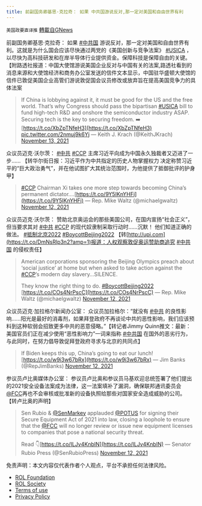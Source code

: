 ```yaml
---
title: 前副国务卿基思·克拉奇： 如果 中共国游说反对,那一定对美国和自由世界有利
---
```

`美国政要直译推` [轉載自GNews](https://gnews.org/zh-hans/1662121/)

前副国务卿基思·克拉奇： 如果 [#中共国](https://twitter.com/hashtag/%E4%B8%AD%E5%85%B1%E5%9B%BD?src=hashtag_click) 游说反对，那一定对美国和自由世界有利。这就是为什么国会应该尽快通过两党的《美国创新与竞争法案》 [#USICA](https://twitter.com/hashtag/USICA?src=hashtag_click) ，以尽快为高科技研发和在岸半导体行业提供资金。保障科技是保障自由的关键。 【附路透社报道：中国大使馆游说美国企业反对与中国有关的法案,路透社看到的消息来源和大使馆经济和商务办公室发送的信件文本显示，中国驻华盛顿大使馆的信件已敦促美国企业高管们游说敦促国会议员修改或放弃旨在提高美国竞争力的具体法案



> If China is lobbying against it, it must be good for the US and the free world. That’s why Congress should pass the bipartisan [#USICA](https://twitter.com/hashtag/USICA?src=hash&amp;ref_src=twsrc%5Etfw) bill to fund high-tech R&D and onshore the semiconductor industry ASAP. Securing tech is the key to securing freedom. ➡️ [https://t.co/XbZpTNfeH3](https://t.co/XbZpTNfeH3) [pic.twitter.com/2nmuj9k6Yj](https://t.co/2nmuj9k6Yj)
> — Keith J. Krach (@KeithJKrach) [November 13, 2021](https://twitter.com/KeithJKrach/status/1459532104417566727?ref_src=twsrc%5Etfw)



众议员迈克·沃尔茨： [#中共](https://twitter.com/hashtag/%E4%B8%AD%E5%85%B1?src=hashtag_click) [#CCP](https://twitter.com/hashtag/CCP?src=hashtag_click) 主席习近平向成为中国永久独裁者又迈进了一步…… 【转华尔街日报：习近平作为中共指定的历史人物掌握权力 决定称赞习近平的“巨大政治勇气”，并在他试图扩大其统治范围时，为他提供了抵御批评的护身甲】



> [#CCP](https://twitter.com/hashtag/CCP?src=hash&amp;ref_src=twsrc%5Etfw) Chairman Xi takes one more step towards becoming China’s permanent dictator….[https://t.co/9Y5IKnYHFi](https://t.co/9Y5IKnYHFi)
> — Rep. Mike Waltz (@michaelgwaltz) [November 12, 2021](https://twitter.com/michaelgwaltz/status/1459245612776534017?ref_src=twsrc%5Etfw)



众议员迈克·沃尔茨： 赞助北京奥运会的那些美国公司，在国内宣扬“社会正义”，但当要求其对 [#中共](https://twitter.com/hashtag/%E4%B8%AD%E5%85%B1?src=hashtag_click) [#CCP](https://twitter.com/hashtag/CCP?src=hashtag_click) 的现代奴隶制采取行动时……沉默！ 他们知道正确的做法。 [#抵制北京2022](https://twitter.com/hashtag/%E6%8A%B5%E5%88%B6%E5%8C%97%E4%BA%AC2022?src=hashtag_click) [#BoycottBeijing2022](https://twitter.com/hashtag/BoycottBeijing2022?src=hashtag_click) 【转[http://upi.com](https://t.co/DmNsRlp3n2?amp=1)报道：人权观察敦促奥运赞助商追究 [#中共国](https://twitter.com/hashtag/%E4%B8%AD%E5%85%B1%E5%9B%BD?src=hashtag_click) 的侵权责任】



> American corporations sponsoring the Beijing Olympics preach about ‘social justice’ at home but when asked to take action against the [#CCP](https://twitter.com/hashtag/CCP?src=hash&amp;ref_src=twsrc%5Etfw)’s modern day slavery…SILENCE.
> 
> They know the right thing to do. [#BoycottBeijing2022](https://twitter.com/hashtag/BoycottBeijing2022?src=hash&amp;ref_src=twsrc%5Etfw) [https://t.co/COs4NrPscC](https://t.co/COs4NrPscC)
> — Rep. Mike Waltz (@michaelgwaltz) [November 12, 2021](https://twitter.com/michaelgwaltz/status/1459243285885636615?ref_src=twsrc%5Etfw)



众议员迈克·加拉格尔新闻办公室： 众议员加拉格尔：“就没有 [#中共](https://twitter.com/hashtag/%E4%B8%AD%E5%85%B1?src=hashtag_click) 的良性影响……阳光是最好的消毒剂，如果拜登政府不再谈论中共的恶性影响，我们应该预料到这种软弱会招致更多中共的恶意侵略。”【转记者Jimmy Quinn推文：最新：美国官员们正在减少使用“恶性影响力”一词来指称 [#中共国](https://twitter.com/hashtag/%E4%B8%AD%E5%85%B1%E5%9B%BD?src=hashtag_click) 在国外的恶劣行为，与此同时，在努力倡导敦促拜登政府寻求与北京的共同点】



> If Biden keeps this up, China’s going to eat our lunch! [https://t.co/w9i3w67bRx](https://t.co/w9i3w67bRx)
> — Jim Banks (@RepJimBanks) [November 12, 2021](https://twitter.com/RepJimBanks/status/1459210729219895314?ref_src=twsrc%5Etfw)



参议员卢比奥媒体办公室： 参议员卢比奥和参议员马基欢迎总统签署了他们提出的2021安全设备法案成为法律，这一法案填补了漏洞，确保联邦通讯委员会[@FCC](https://twitter.com/FCC)再也不会审核或批准新的设备执照给那些对国家安全造成威胁的公司。 【转卢比奥的声明】



> Sen Rubio & [@SenMarkey](https://twitter.com/SenMarkey?ref_src=twsrc%5Etfw) applauded [@POTUS](https://twitter.com/POTUS?ref_src=twsrc%5Etfw) for signing their Secure Equipment Act of 2021 into law, closing a loophole to ensure that the [@FCC](https://twitter.com/FCC?ref_src=twsrc%5Etfw) will no longer review or issue new equipment licenses to companies that pose a national security threat.
> 
> Read 👇[https://t.co/ILJv4KnbIN](https://t.co/ILJv4KnbIN)
> — Senator Rubio Press (@SenRubioPress) [November 12, 2021](https://twitter.com/SenRubioPress/status/1459154159119347714?ref_src=twsrc%5Etfw)



 

免责声明：本文内容仅代表作者个人观点，平台不承担任何法律风险。

- [ROL Foundation](https://rolfoundation.org/)
- [ROL Society](https://rolsociety.org/)
- [Terms of use](https://gnews.org/terms-of-use-3/)
- [Privacy Policy](https://gnews.org/privacy-policy/)
